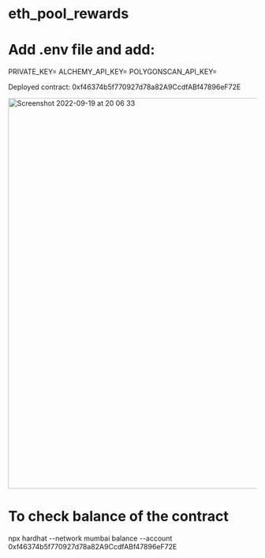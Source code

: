 # eth_pool_rewards

# Add .env file and add:
PRIVATE_KEY=
ALCHEMY_API_KEY=
POLYGONSCAN_API_KEY=

Deployed contract: 0xf46374b5f770927d78a82A9CcdfABf47896eF72E

<img width="792" alt="Screenshot 2022-09-19 at 20 06 33" src="https://user-images.githubusercontent.com/7723863/191084476-9fca64f5-29ca-439d-98eb-03e5617d3171.png">

# To check balance of the contract
npx hardhat --network mumbai balance --account 0xf46374b5f770927d78a82A9CcdfABf47896eF72E
